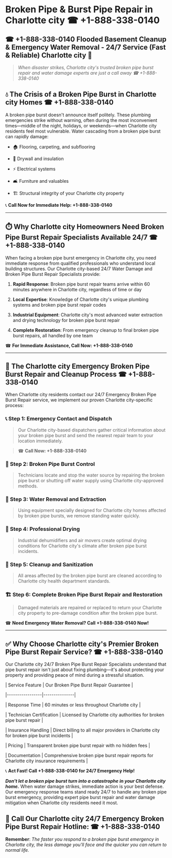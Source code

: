 # Broken Pipe & Burst Pipe Repair in Charlotte city ☎ +1-888-338-0140  
## ☎ +1-888-338-0140 Flooded Basement Cleanup & Emergency Water Removal - 24/7 Service (Fast & Reliable) Charlotte city 🚨  

> *When disaster strikes, Charlotte city's trusted broken pipe burst repair and water damage experts are just a call away ☎ +1-888-338-0140*  

## 💧 The Crisis of a Broken Pipe Burst in Charlotte city Homes ☎ +1-888-338-0140  

A broken pipe burst doesn't announce itself politely. These plumbing emergencies strike without warning, often during the most inconvenient times—middle of the night, holidays, or weekends—when Charlotte city residents feel most vulnerable. Water cascading from a broken pipe burst can rapidly damage:  

* 🏠 Flooring, carpeting, and subflooring  
* 🧱 Drywall and insulation  
* ⚡ Electrical systems  
* 🛋️ Furniture and valuables  
* 🏗️ Structural integrity of your Charlotte city property  

📞 **Call Now for Immediate Help: +1-888-338-0140**  

---  

## ⏱️ Why Charlotte city Homeowners Need Broken Pipe Burst Repair Specialists Available 24/7 ☎ +1-888-338-0140  

When facing a broken pipe burst emergency in Charlotte city, you need immediate response from qualified professionals who understand local building structures. Our Charlotte city-based 24/7 Water Damage and Broken Pipe Burst Repair Specialists provide:  

1. **Rapid Response**: Broken pipe burst repair teams arrive within 60 minutes anywhere in Charlotte city, regardless of time or day  
2. **Local Expertise**: Knowledge of Charlotte city's unique plumbing systems and broken pipe burst repair codes  
3. **Industrial Equipment**: Charlotte city's most advanced water extraction and drying technology for broken pipe burst repair  
4. **Complete Restoration**: From emergency cleanup to final broken pipe burst repairs, all handled by one team  

☎ **For Immediate Assistance, Call Now: +1-888-338-0140**  

---  

## 🔧 The Charlotte city Emergency Broken Pipe Burst Repair and Cleanup Process ☎ +1-888-338-0140  

When Charlotte city residents contact our 24/7 Emergency Broken Pipe Burst Repair service, we implement our proven Charlotte city-specific process:  

### 📞 Step 1: Emergency Contact and Dispatch  
> Our Charlotte city-based dispatchers gather critical information about your broken pipe burst and send the nearest repair team to your location immediately.  
> ☎ **Call Now: +1-888-338-0140**  

### 🚿 Step 2: Broken Pipe Burst Control  
> Technicians locate and stop the water source by repairing the broken pipe burst or shutting off water supply using Charlotte city-approved methods.  

### 🌊 Step 3: Water Removal and Extraction  
> Using equipment specially designed for Charlotte city homes affected by broken pipe bursts, we remove standing water quickly.  

### 💨 Step 4: Professional Drying  
> Industrial dehumidifiers and air movers create optimal drying conditions for Charlotte city's climate after broken pipe burst incidents.  

### 🧼 Step 5: Cleanup and Sanitization  
> All areas affected by the broken pipe burst are cleaned according to Charlotte city health department standards.  

### 🏗️ Step 6: Complete Broken Pipe Burst Repair and Restoration  
> Damaged materials are repaired or replaced to return your Charlotte city property to pre-damage condition after the broken pipe burst.  

☎ **Need Emergency Water Removal? Call +1-888-338-0140 Now!**  

---  

## ✅ Why Choose Charlotte city's Premier Broken Pipe Burst Repair Service? ☎ +1-888-338-0140  

Our Charlotte city 24/7 Broken Pipe Burst Repair Specialists understand that pipe burst repair isn't just about fixing plumbing—it's about protecting your property and providing peace of mind during a stressful situation.  

| Service Feature | Our Broken Pipe Burst Repair Guarantee |  
|-----------------|---------------|  
| Response Time | 60 minutes or less throughout Charlotte city |  
| Technician Certification | Licensed by Charlotte city authorities for broken pipe burst repair |  
| Insurance Handling | Direct billing to all major providers in Charlotte city for broken pipe burst incidents |  
| Pricing | Transparent broken pipe burst repair with no hidden fees |  
| Documentation | Comprehensive broken pipe burst repair reports for Charlotte city insurance requirements |  

📞 **Act Fast! Call +1-888-338-0140 for 24/7 Emergency Help!**  

***Don't let a broken pipe burst turn into a catastrophe in your Charlotte city home.*** When water damage strikes, immediate action is your best defense. Our emergency response teams stand ready 24/7 to handle any broken pipe burst emergency, providing expert pipe burst repair and water damage mitigation when Charlotte city residents need it most.  

## 📱 Call Our Charlotte city 24/7 Emergency Broken Pipe Burst Repair Hotline: ☎ +1-888-338-0140  

**Remember**: *The faster you respond to a broken pipe burst emergency in Charlotte city, the less damage you'll face and the quicker you can return to normal life.*